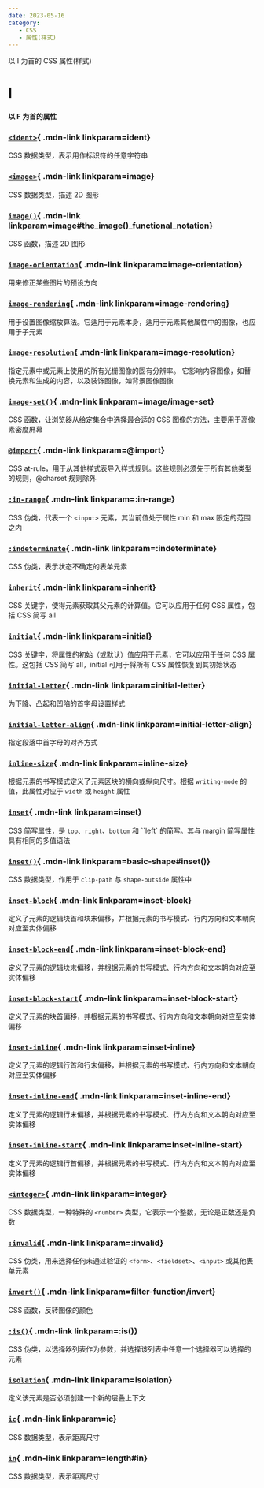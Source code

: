 ```yaml
---
date: 2023-05-16
category:
   - CSS
   - 属性(样式) 
---
```


以 I 为首的 CSS 属性(样式) 

<!-- more -->

# I

#### 以 F 为首的属性

<Mcard>

### [`<ident>`][en-link]{ .mdn-link linkparam=ident}
CSS 数据类型，表示用作标识符的任意字符串
</Mcard>

<Mcard>

### [`<image>`][zh-link]{ .mdn-link linkparam=image}
CSS 数据类型，描述 2D 图形
</Mcard>

<Mcard>

### [`image()`][zh-link]{ .mdn-link linkparam=image#the_image()_functional_notation}
CSS 函数，描述 2D 图形
</Mcard>

<Mcard>

### [`image-orientation`][zh-link]{ .mdn-link linkparam=image-orientation}
用来修正某些图片的预设方向
</Mcard>

<Mcard>

### [`image-rendering`][zh-link]{ .mdn-link linkparam=image-rendering}
用于设置图像缩放算法。它适用于元素本身，适用于元素其他属性中的图像，也应用于子元素
</Mcard>

<Mcard>

### [`image-resolution`][en-link]{ .mdn-link linkparam=image-resolution}
指定元素中或元素上使用的所有光栅图像的固有分辨率。 它影响内容图像，如替换元素和生成的内容，以及装饰图像，如背景图像图像
</Mcard>

<Mcard>

### [`image-set()`][en-link]{ .mdn-link linkparam=image/image-set}
CSS 函数，让浏览器从给定集合中选择最合适的 CSS 图像的方法，主要用于高像素密度屏幕
</Mcard>

<Mcard>

### [`@import`][zh-link]{ .mdn-link linkparam=@import}
CSS at-rule，用于从其他样式表导入样式规则。这些规则必须先于所有其他类型的规则，@charset 规则除外
</Mcard>

<Mcard>

### [`:in-range`][zh-link]{ .mdn-link linkparam=:in-range}
CSS 伪类，代表一个 `<input>` 元素，其当前值处于属性 min 和 max 限定的范围之内
</Mcard>

<Mcard>

### [`:indeterminate`][zh-link]{ .mdn-link linkparam=:indeterminate}
CSS 伪类，表示状态不确定的表单元素
</Mcard>

<Mcard>

### [`inherit`][zh-link]{ .mdn-link linkparam=inherit}
CSS 关键字，使得元素获取其父元素的计算值。它可以应用于任何 CSS 属性，包括 CSS 简写 all
</Mcard>

<Mcard>

### [`initial`][zh-link]{ .mdn-link linkparam=initial}
CSS 关键字，将属性的初始（或默认）值应用于元素，它可以应用于任何 CSS 属性。这包括 CSS 简写 all，initial 可用于将所有 CSS 属性恢复到其初始状态
</Mcard>

<Mcard>

### [`initial-letter`][en-link]{ .mdn-link linkparam=initial-letter}
为下降、凸起和凹陷的首字母设置样式
</Mcard>

<Mcard>

### [`initial-letter-align`][en-link]{ .mdn-link linkparam=initial-letter-align}
指定段落中首字母的对齐方式
</Mcard>

<Mcard>

### [`inline-size`][zh-link]{ .mdn-link linkparam=inline-size}
根据元素的书写模式定义了元素区块的横向或纵向尺寸。根据 `writing-mode` 的值，此属性对应于 `width` 或 `height` 属性
</Mcard>

<Mcard>

### [`inset`][zh-link]{ .mdn-link linkparam=inset}
CSS 简写属性，是 `top`、`right`、`bottom` 和 ``left` 的简写。其与 margin 简写属性具有相同的多值语法
</Mcard>

<Mcard>

### [`inset()`][zh-link]{ .mdn-link linkparam=basic-shape#inset()}
CSS 数据类型，作用于 `clip-path` 与 `shape-outside` 属性中
</Mcard>

<Mcard>

### [`inset-block`][zh-link]{ .mdn-link linkparam=inset-block}
定义了元素的逻辑块首和块末偏移，并根据元素的书写模式、行内方向和文本朝向对应至实体偏移
</Mcard>

<Mcard>

### [`inset-block-end`][zh-link]{ .mdn-link linkparam=inset-block-end}
定义了元素的逻辑块末偏移，并根据元素的书写模式、行内方向和文本朝向对应至实体偏移
</Mcard>

<Mcard>

### [`inset-block-start`][zh-link]{ .mdn-link linkparam=inset-block-start}
定义了元素的块首偏移，并根据元素的书写模式、行内方向和文本朝向对应至实体偏移
</Mcard>

<Mcard>

### [`inset-inline`][zh-link]{ .mdn-link linkparam=inset-inline}
定义了元素的逻辑行首和行末偏移，并根据元素的书写模式、行内方向和文本朝向对应至实体偏移
</Mcard>

<Mcard>

### [`inset-inline-end`][zh-link]{ .mdn-link linkparam=inset-inline-end}
定义了元素的逻辑行末偏移，并根据元素的书写模式、行内方向和文本朝向对应至实体偏移
</Mcard>

<Mcard>

### [`inset-inline-start`][zh-link]{ .mdn-link linkparam=inset-inline-start}
定义了元素的逻辑行首偏移，并根据元素的书写模式、行内方向和文本朝向对应至实体偏移
</Mcard>

<Mcard>

### [`<integer>`][zh-link]{ .mdn-link linkparam=integer}
CSS 数据类型，一种特殊的 `<number>` 类型，它表示一个整数，无论是正数还是负数
</Mcard>

<Mcard>

### [`:invalid`][zh-link]{ .mdn-link linkparam=:invalid}
CSS 伪类，用来选择任何未通过验证的 `<form>`、`<fieldset>`、`<input>` 或其他表单元素
</Mcard>

<Mcard>

### [`invert()`][en-link]{ .mdn-link linkparam=filter-function/invert}
CSS 函数，反转图像的颜色
</Mcard>

<Mcard>

### [`:is()`][zh-link]{ .mdn-link linkparam=:is()}
CSS 伪类，以选择器列表作为参数，并选择该列表中任意一个选择器可以选择的元素
</Mcard>

<Mcard>

### [`isolation`][zh-link]{ .mdn-link linkparam=isolation}
定义该元素是否必须创建一个新的层叠上下文
</Mcard>

<Mcard>

### [`ic`][zh-link]{ .mdn-link linkparam=ic}
CSS 数据类型，表示距离尺寸
</Mcard>

<Mcard>

### [`in`][zh-link]{ .mdn-link linkparam=length#in}
CSS 数据类型，表示距离尺寸
</Mcard>

[zh-link]:https://developer.mozilla.org/zh-CN/docs/Web/CSS/
[en-link]:https://developer.mozilla.org/en-US/docs/Web/CSS/